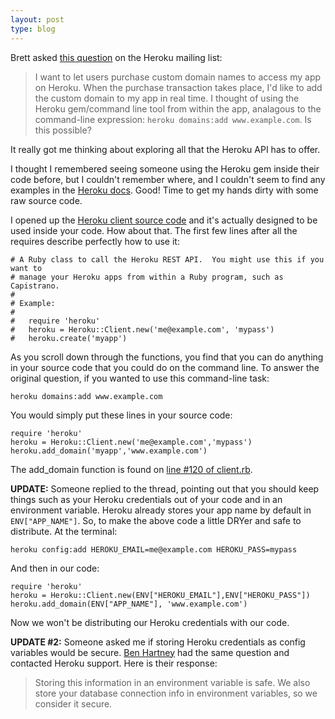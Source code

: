 ```yaml
---
layout: post
type: blog
---
```

Brett asked [this question][q] on the Heroku mailing list:

  [q]: http://groups.google.com/group/heroku/t/1b012e631dd80e64

  > I want to let users purchase custom domain names to access my app on
  Heroku. When the purchase transaction takes place, I'd like to add the
  custom domain to my app in real time. I thought of using the Heroku
  gem/command line tool from within the app, analagous to the
  command-line expression: `heroku domains:add www.example.com`. Is this
  possible?

It really got me thinking about exploring all that the Heroku API has to
offer.

I thought I remembered seeing someone using the Heroku gem inside their
code before, but I couldn't remember where, and I couldn't seem to find
any examples in the [Heroku docs][docs]. Good! Time to get my hands
dirty with some raw source code.

  [docs]: http://docs.heroku.com

I opened up the [Heroku client source code][client.rb] and it's actually
designed to be used inside your code. How about that. The first few
lines after all the requires describe perfectly how to use it:

    # A Ruby class to call the Heroku REST API.  You might use this if you want to
    # manage your Heroku apps from within a Ruby program, such as Capistrano.
    #
    # Example:
    #
    #   require 'heroku'
    #   heroku = Heroku::Client.new('me@example.com', 'mypass')
    #   heroku.create('myapp')

 [client.rb]: http://github.com/heroku/heroku/blob/master/lib/heroku/client.rb

As you scroll down through the functions, you find that you can do anything in
your source code that you could do on the command line. To answer the original
question, if you wanted to use this command-line task:

    heroku domains:add www.example.com

You would simply put these lines in your source code:

    require 'heroku'
    heroku = Heroku::Client.new('me@example.com','mypass')
    heroku.add_domain('myapp','www.example.com')

The add_domain function is found on [line #120 of client.rb][add_domain].

  [add_domain]: http://github.com/heroku/heroku/blob/master/lib/heroku/client.rb#L120

**UPDATE:** Someone replied to the thread, pointing out that you should
keep things such as your Heroku credentials out of your code and in an
environment variable. Heroku already stores your app name by default in
`ENV["APP_NAME"]`. So, to make the above code a little DRYer and safe to
distribute. At the terminal:

    heroku config:add HEROKU_EMAIL=me@example.com HEROKU_PASS=mypass

And then in our code:

    require 'heroku'
    heroku = Heroku::Client.new(ENV["HEROKU_EMAIL"],ENV["HEROKU_PASS"])
    heroku.add_domain(ENV["APP_NAME"], 'www.example.com')

Now we won't be distributing our Heroku credentials with our code.

**UPDATE #2:** Someone asked me if storing Heroku credentials as config
variables would be secure. <a href="http://twitter.com/benhartney">Ben
Hartney</a> had the same question and contacted Heroku support. Here is
their response:

  > Storing this information in an environment variable is safe. We also
  store your database connection info in environment variables, so we
  consider it secure.